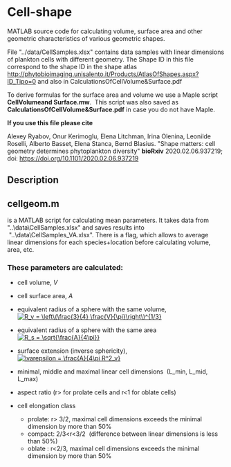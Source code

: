 # Cell-shape

MATLAB source code for calculating volume, surface area and other geometric characteristics of various geometric shapes. 

File "../data/CellSamples.xlsx" contains data samples with linear dimensions of plankton cells with different geometry. The Shape ID in this file correspond to the shape ID in the shape atlas http://phytobioimaging.unisalento.it/Products/AtlasOfShapes.aspx?ID_Tipo=0
and also in CalculationsOfCellVolume&Surface.pdf

To derive formulas for the surface area and volume we use a Maple script **CellVolumeand Surface.mw**.  This script was also saved as **CalculationsOfCellVolume&Surface.pdf** in case you do not have Maple. 

**If you use this file please cite**

Alexey Ryabov, Onur Kerimoglu, Elena Litchman, Irina Olenina, Leonilde Roselli, Alberto Basset, Elena Stanca, Bernd Blasius. 
"Shape matters: cell geometry determines phytoplankton diversity"
**bioRxiv** 2020.02.06.937219; doi: https://doi.org/10.1101/2020.02.06.937219

## Description

## cellgeom.m
is a MATLAB script for calculating mean parameters. It takes data from "..\data\CellSamples.xlsx" and saves results into  "..\data\CellSamples_VA.xlsx". There is a flag, which allows to average linear dimensions for each species+location before calculating volume, area, etc. 

### These parameters are calculated:
* cell volume, *V*
* cell surface area, *A*
* equivalent radius of a sphere with the same volume, 
   <a href="https://www.codecogs.com/eqnedit.php?latex=R_v&space;=&space;\left\(\frac{3}{4}&space;\frac{V}{\pi}\right\)^{1/3}" target="_blank"><img src="https://latex.codecogs.com/gif.latex?R_v&space;=&space;\left\(\frac{3}{4}&space;\frac{V}{\pi}\right\)^{1/3}" title="R_v = \left\(\frac{3}{4} \frac{V}{\pi}\right\)^{1/3}" /></a>
* equivalent radius of a sphere with the same area 
<a href="https://www.codecogs.com/eqnedit.php?latex=R_s&space;=&space;\sqrt{\frac{A}{4\pi}}" target="_blank"><img src="https://latex.codecogs.com/gif.latex?R_s&space;=&space;\sqrt{\frac{A}{4\pi}}" title="R_s = \sqrt{\frac{A}{4\pi}}" /></a>
* surface extension (inverse sphericity),
<a href="https://www.codecogs.com/eqnedit.php?latex=\varepsilon&space;=&space;\frac{A}{4\pi&space;R^2_v}" target="_blank"><img src="https://latex.codecogs.com/gif.latex?\varepsilon&space;=&space;\frac{A}{4\pi&space;R^2_v}" title="\varepsilon = \frac{A}{4\pi R^2_v}" /></a>

* minimal, middle and maximal linear cell dimensions  (L_min, L_mid, L_max)
* aspect ratio (r> for prolate cells and r<1 for oblate cells)
* cell elongation class
  * prolate: r> 3/2, maximal cell dimensions exceeds the minimal dimension by more than 50% 
  * compact: 2/3<r<3/2  (difference between linear dimensions is less than 50%)
  * oblate : r<2/3, maximal cell dimensions exceeds the minimal dimension by more than 50%
